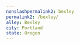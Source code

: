 ```yaml
---
﻿nonslashpermalink2: bexley
permalink2: /bexley/
alley: Bexley
city: Portland
state: Oregon
---
```

